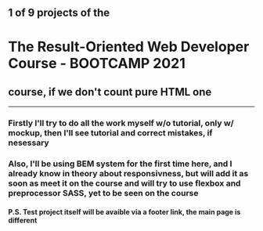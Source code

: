 ## 1 of 9 projects of the 
# The Result-Oriented Web Developer Course - BOOTCAMP 2021
## course, if we don't count pure HTML one
---
### Firstly I'll try to do all the work myself w/o tutorial, only w/ mockup, then I'll see tutorial and correct mistakes, if nesessary
### Also, I'll be using BEM system for the first time here, and I already know in theory about responsivness, but will add it as soon as meet it on the course and will try to use flexbox and preprocessor SASS, yet to be seen on the course
#### P.S. Test project itself will be avaible via a footer link, the main page is different